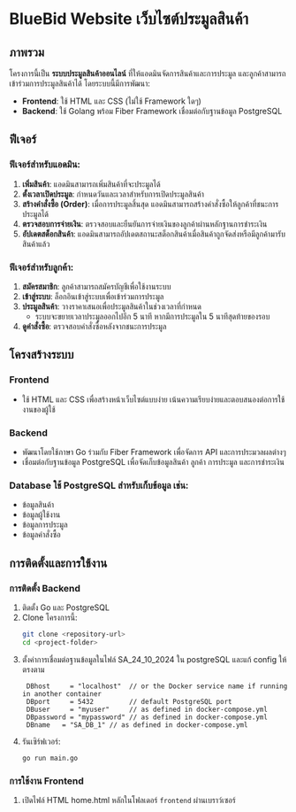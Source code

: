 # BlueBid Website เว็บไซต์ประมูลสินค้า

## ภาพรวม  
โครงการนี้เป็น **ระบบประมูลสินค้าออนไลน์** ที่ให้แอดมินจัดการสินค้าและการประมูล และลูกค้าสามารถเข้าร่วมการประมูลสินค้าได้ โดยระบบนี้มีการพัฒนา:  

- **Frontend**: ใช้ HTML และ CSS (ไม่ใช้ Framework ใดๆ)  
- **Backend**: ใช้ Golang พร้อม Fiber Framework เชื่อมต่อกับฐานข้อมูล PostgreSQL  

## ฟีเจอร์  

### ฟีเจอร์สำหรับแอดมิน:  
1. **เพิ่มสินค้า**: แอดมินสามารถเพิ่มสินค้าที่จะประมูลได้  
2. **ตั้งเวลาเปิดประมูล**: กำหนดวันและเวลาสำหรับการเปิดประมูลสินค้า  
3. **สร้างคำสั่งซื้อ (Order)**: เมื่อการประมูลสิ้นสุด แอดมินสามารถสร้างคำสั่งซื้อให้ลูกค้าที่ชนะการประมูลได้  
4. **ตรวจสอบการจ่ายเงิน**: ตรวจสอบและยืนยันการจ่ายเงินของลูกค้าผ่านหลักฐานการชำระเงิน  
5. **อัปเดตสต็อกสินค้า**: แอดมินสามารถอัปเดตสถานะสต็อกสินค้าเมื่อสินค้าถูกจัดส่งหรือมีลูกค้ามารับสินค้าแล้ว  

### ฟีเจอร์สำหรับลูกค้า:  
1. **สมัครสมาชิก**: ลูกค้าสามารถสมัครบัญชีเพื่อใช้งานระบบ  
2. **เข้าสู่ระบบ**: ล็อกอินเข้าสู่ระบบเพื่อเข้าร่วมการประมูล  
3. **ประมูลสินค้า**: วางราคาเสนอเพื่อประมูลสินค้าในช่วงเวลาที่กำหนด  
   - ระบบจะขยายเวลาประมูลออกไปอีก 5 นาที หากมีการประมูลใน 5 นาทีสุดท้ายของรอบ  
4. **ดูคำสั่งซื้อ**: ตรวจสอบคำสั่งซื้อหลังจากชนะการประมูล  

## โครงสร้างระบบ  

### Frontend  
- ใช้ HTML และ CSS เพื่อสร้างหน้าเว็บไซต์แบบง่าย เน้นความเรียบง่ายและตอบสนองต่อการใช้งานของผู้ใช้  

### Backend  
- พัฒนาโดยใช้ภาษา Go ร่วมกับ Fiber Framework เพื่อจัดการ API และการประมวลผลต่างๆ  
- เชื่อมต่อกับฐานข้อมูล PostgreSQL เพื่อจัดเก็บข้อมูลสินค้า ลูกค้า การประมูล และการชำระเงิน  

### Database ใช้ PostgreSQL สำหรับเก็บข้อมูล เช่น:  
  - ข้อมูลสินค้า  
  - ข้อมูลผู้ใช้งาน  
  - ข้อมูลการประมูล  
  - ข้อมูลคำสั่งซื้อ  

## การติดตั้งและการใช้งาน  

### การติดตั้ง Backend  
1. ติดตั้ง Go และ PostgreSQL  
2. Clone โครงการนี้:  
   ```bash
   git clone <repository-url>
   cd <project-folder>
   ```  
3. ตั้งค่าการเชื่อมต่อฐานข้อมูลในไฟล์ SA_24_10_2024 ใน postgreSQL และแก้ config ให้ตรงตาม
   ```
    DBhost     = "localhost"  // or the Docker service name if running in another container
    DBport     = 5432         // default PostgreSQL port
    DBuser     = "myuser"     // as defined in docker-compose.yml
    DBpassword = "mypassword" // as defined in docker-compose.yml
    DBname   = "SA_DB_1" // as defined in docker-compose.yml
   ```
4. รันเซิร์ฟเวอร์:  
   ```bash
   go run main.go
   ```  

### การใช้งาน Frontend  
1. เปิดไฟล์ HTML home.html หลักในโฟลเดอร์ `frontend` ผ่านเบราว์เซอร์  

